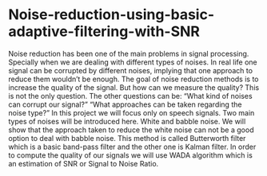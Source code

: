 # Noise-reduction-using-basic-adaptive-filtering-with-SNR
Noise reduction has been one of the main problems in signal processing.  Specially when we are dealing with different types of noises. In real life one signal  can be corrupted by different noises, implying that one approach to reduce them  wouldn’t be enough.  The goal of noise reduction methods is to increase the quality of the signal. But  how can we measure the quality? This is not the only question. The other  questions can be:  “What kind of noises can corrupt our signal?”   “What approaches can be taken regarding the noise type?”  In this project we will focus only on speech signals.  Two main types of noises will be introduced here. White and babble noise.   We will show that the approach taken to reduce the white noise can not be a  good option to deal with babble noise. This method is called Butterworth filter  which is a basic band-pass filter and the other one is Kalman filter.  In order to compute the quality of our signals we will use WADA algorithm which  is an estimation of SNR or Signal to Noise Ratio.     
